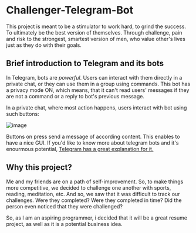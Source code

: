 # Challenger-Telegram-Bot
This project is meant to be a stimulator to work hard, to grind the success. To ultimately be the best version of themselves. Through challenge, pain and risk to the strongest, smartest version of men, who value other's lives just as they do with their goals.
## Brief introduction to Telegram and its bots
In Telegram, bots are *powerful*. Users can interact with them directly in a private chat, or they can use them in a group using commands. This bot has a privacy mode ON, which means, that it can't read users' messages if they are not a command or a reply to bot's previous message.

In a private chat, where most action happens, users interact with bot using such buttons:

![image](https://user-images.githubusercontent.com/108194191/192120732-9d2d0b70-8bd0-45cc-b9e7-22e557268d2a.png)

Buttons on press send a message of according content. This enables to have a nice GUI.
If you'd like to know more about telegram bots and it's enourmous potential, [Telegram has a great explanation for it.](https://core.telegram.org/bots "Telegram has a great explanation for it.")

## Why this project?
Me and my friends are on a path of self-improvement. So, to make things more competitive, we decided to challenge one another with sports, reading, meditation, etc.
And so, we saw that it was difficult to track our challenges. Were they completed? Were they completed in time? Did the person even noticed that they were challenged?

So, as I am an aspiring programmer, i decided that it will be a great resume project, as well as it is a potential business idea.

